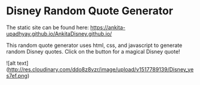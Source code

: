 # Disney Random Quote Generator

The static site can be found here: https://ankita-upadhyay.github.io/AnkitaDisney.github.io/

This random quote generator uses html, css, and javascript to generate random Disney quotes.
Click on the button for a magical Disney quote!

![alt text] (http://res.cloudinary.com/ddo8z8vzr/image/upload/v1517789139/Disney_yes7ef.png)



